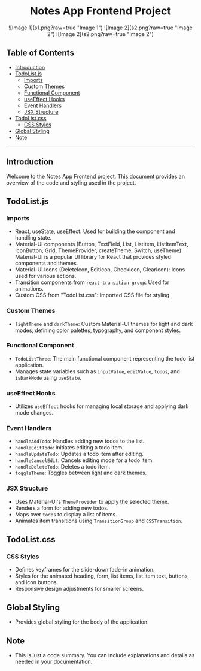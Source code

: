 <h1 align="center">Notes App Frontend Project</h1>

<p align="center">
  ![Image 1](s1.png?raw=true "Image 1")
  ![Image 2](s2.png?raw=true "Image 2")
  ![Image 2](s2.png?raw=true "Image 2")
</p>

## Table of Contents
- [Introduction](#introduction)
- [TodoList.js](#todolistjs)
  - [Imports](#imports)
  - [Custom Themes](#custom-themes)
  - [Functional Component](#functional-component)
  - [useEffect Hooks](#useeffect-hooks)
  - [Event Handlers](#event-handlers)
  - [JSX Structure](#jsx-structure)
- [TodoList.css](#todolistcss)
  - [CSS Styles](#css-styles)
- [Global Styling](#global-styling)
- [Note](#note)

---

## Introduction

Welcome to the Notes App Frontend project. This document provides an overview of the code and styling used in the project.

## TodoList.js

### Imports
- React, useState, useEffect: Used for building the component and handling state.
- Material-UI components (Button, TextField, List, ListItem, ListItemText, IconButton, Grid, ThemeProvider, createTheme, Switch, useTheme): Material-UI is a popular UI library for React that provides styled components and themes.
- Material-UI Icons (DeleteIcon, EditIcon, CheckIcon, ClearIcon): Icons used for various actions.
- Transition components from `react-transition-group`: Used for animations.
- Custom CSS from "TodoList.css": Imported CSS file for styling.

### Custom Themes
- `lightTheme` and `darkTheme`: Custom Material-UI themes for light and dark modes, defining color palettes, typography, and component styles.

### Functional Component
- `TodoListThree`: The main functional component representing the todo list application.
- Manages state variables such as `inputValue`, `editValue`, `todos`, and `isDarkMode` using `useState`.

### useEffect Hooks
- Utilizes `useEffect` hooks for managing local storage and applying dark mode changes.

### Event Handlers
- `handleAddTodo`: Handles adding new todos to the list.
- `handleEditTodo`: Initiates editing a todo item.
- `handleUpdateTodo`: Updates a todo item after editing.
- `handleCancelEdit`: Cancels editing mode for a todo item.
- `handleDeleteTodo`: Deletes a todo item.
- `toggleTheme`: Toggles between light and dark themes.

### JSX Structure
- Uses Material-UI's `ThemeProvider` to apply the selected theme.
- Renders a form for adding new todos.
- Maps over `todos` to display a list of items.
- Animates item transitions using `TransitionGroup` and `CSSTransition`.

## TodoList.css

### CSS Styles
- Defines keyframes for the slide-down fade-in animation.
- Styles for the animated heading, form, list items, list item text, buttons, and icon buttons.
- Responsive design adjustments for smaller screens.

## Global Styling
- Provides global styling for the body of the application.

## Note
- This is just a code summary. You can include explanations and details as needed in your documentation.

